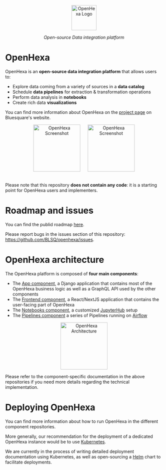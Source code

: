 <div align="center">
   <img alt="OpenHexa Logo" src="https://raw.githubusercontent.com/BLSQ/openhexa/visuals/logo_with_text_grey.svg" height="80">
</div>
<p align="center">
    <em>Open-source Data integration platform</em>
</p>

OpenHexa
========

OpenHexa is an **open-source data integration platform** that allows users to:

- Explore data coming from a variety of sources in a **data catalog**
- Schedule **data pipelines** for extraction & transformation operations
- Perform data analysis in **notebooks**
- Create rich data **visualizations**

You can find more information about OpenHexa on the [project page](https://www.bluesquarehub.com/openhexa/) on Bluesquare's website.

<div align="center">
   <img alt="OpenHexa Screenshot" src="https://raw.githubusercontent.com/BLSQ/openhexa/visuals/screenshot_catalog.png" hspace="10" height="150">
   <img alt="OpenHexa Screenshot" src="https://raw.githubusercontent.com/BLSQ/openhexa/visuals/screenshot_notebook.png" hspace="10" height="150">
</div>
<br/>

Please note that this repository **does not contain any code**: it is a starting point for OpenHexa users and implementers.

Roadmap and issues
==================

You can find the publid roadmap [here](https://github.com/orgs/BLSQ/projects/3).

Please report bugs in the issues section of this repository: https://github.com/BLSQ/openhexa/issues.

OpenHexa architecture
=====================

The OpenHexa platform is composed of **four main components**:

- The [App component](https://github.com/BLSQ/openhexa-app), a Django application that contains most of the OpenHexa business logic as well as a GraphQL API used by the other components
- The [Frontend component](https://github.com/BLSQ/openhexa-frontend), a React/NextJS application that contains the user-facing part of OpenHexa
- The [Notebooks component](https://github.com/BLSQ/openhexa-notebooks), a customized [JupyterHub](https://jupyter.org/hub) setup
- The [Pipelines component](https://github.com/BLSQ/openhexa-pipelines) a series of Pipelines running on [Airflow](https://airflow.apache.org/)

<div align="center">
   <img alt="OpenHexa Architecture" src="https://raw.githubusercontent.com/BLSQ/openhexa/visuals/architecture.png" hspace="10" height="150">
</div>

Please refer to the component-specific documentation in the above repositories if you need more details regarding the technical implementation.

Deploying OpenHexa
==================

You can find more information about how to run OpenHexa in the different component repositories.

More generally, our recommendation for the deployment of a dedicated OpenHexa instance would be to use [Kubernetes](https://kubernetes.io/fr/).

We are currently in the process of writing detailed deployment documentation using Kubernetes, as well as open-sourcing a [Helm](https://helm.sh/) chart to facilitate deployments.
